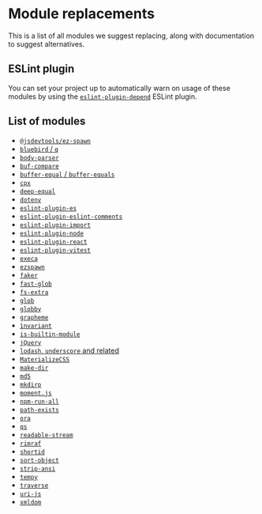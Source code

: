# Module replacements

This is a list of all modules we suggest replacing, along with documentation
to suggest alternatives.

## ESLint plugin

You can set your project up to automatically warn on usage of these modules
by using the
[`eslint-plugin-depend`](https://github.com/es-tooling/eslint-plugin-depend)
ESLint plugin.

## List of modules

- [`@jsdevtools/ez-spawn`](./process-exec.md)
- [`bluebird` / `q`](./bluebird-q.md)
- [`body-parser`](./body-parser.md)
- [`buf-compare`](./buf-compare.md)
- [`buffer-equal` / `buffer-equals`](./buffer-equal.md)
- [`cpx`](./cpx.md)
- [`deep-equal`](./deep-equal.md)
- [`dotenv`](./dotenv.md)
- [`eslint-plugin-es`](./eslint-plugin-es.md)
- [`eslint-plugin-eslint-comments`](./eslint-plugin-eslint-comments.md)
- [`eslint-plugin-import`](./eslint-plugin-import.md)
- [`eslint-plugin-node`](./eslint-plugin-node.md)
- [`eslint-plugin-react`](./eslint-plugin-react.md)
- [`eslint-plugin-vitest`](./eslint-plugin-vitest.md)
- [`execa`](./process-exec.md)
- [`ezspawn`](./process-exec.md)
- [`faker`](./faker.md)
- [`fast-glob`](./glob.md)
- [`fs-extra`](./fs-extra.md)
- [`glob`](./glob.md)
- [`globby`](./glob.md)
- [`grapheme`](./grapheme.md)
- [`ìnvariant`](./invariant.md)
- [`is-builtin-module`](./is-builtin-module.md)
- [`jQuery`](./jquery.md)
- [`lodash`, `underscore` and related](./lodash-underscore.md)
- [`MaterializeCSS`](./materialize-css.md)
- [`make-dir`](./mkdirp.md)
- [`md5`](./md5.md)
- [`mkdirp`](./mkdirp.md)
- [`moment.js`](./momentjs.md)
- [`npm-run-all`](./npm-run-all.md)
- [`path-exists`](./path-exists.md)
- [`ora`](./ora.md)
- [`qs`](./qs.md)
- [`readable-stream`](./readable-stream.md)
- [`rimraf`](./rimraf.md)
- [`shortid`](./shortid.md)
- [`sort-object`](./sort-object.md)
- [`strip-ansi`](./strip-ansi.md)
- [`tempy`](./tempy.md)
- [`traverse`](./traverse.md)
- [`uri-js`](./uri-js.md)
- [`xmldom`](./xmldom.md)
